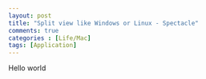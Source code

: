 ```yaml
---
layout: post
title: "Split view like Windows or Linux - Spectacle"
comments: true
categories : [Life/Mac]
tags: [Application]
---
```

Hello world
